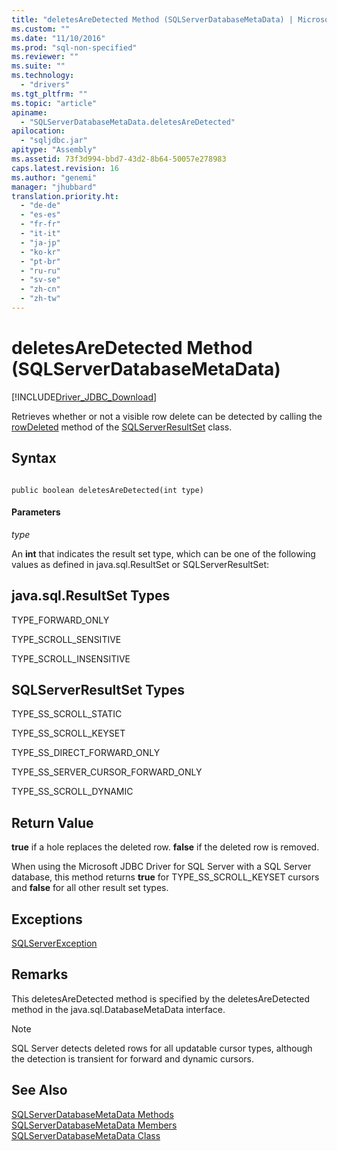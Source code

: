 ```yaml
---
title: "deletesAreDetected Method (SQLServerDatabaseMetaData) | Microsoft Docs"
ms.custom: ""
ms.date: "11/10/2016"
ms.prod: "sql-non-specified"
ms.reviewer: ""
ms.suite: ""
ms.technology: 
  - "drivers"
ms.tgt_pltfrm: ""
ms.topic: "article"
apiname: 
  - "SQLServerDatabaseMetaData.deletesAreDetected"
apilocation: 
  - "sqljdbc.jar"
apitype: "Assembly"
ms.assetid: 73f3d994-bbd7-43d2-8b64-50057e278983
caps.latest.revision: 16
ms.author: "genemi"
manager: "jhubbard"
translation.priority.ht: 
  - "de-de"
  - "es-es"
  - "fr-fr"
  - "it-it"
  - "ja-jp"
  - "ko-kr"
  - "pt-br"
  - "ru-ru"
  - "sv-se"
  - "zh-cn"
  - "zh-tw"
---
```

# deletesAreDetected Method (SQLServerDatabaseMetaData)
[!INCLUDE[Driver_JDBC_Download](../../../connect/jdbc/includes)]

  Retrieves whether or not a visible row delete can be detected by calling the [rowDeleted](../../../connect/jdbc/reference/rowdeleted-method--sqlserverresultset-.md) method of the [SQLServerResultSet](../../../connect/jdbc/reference/sqlserverresultset-class.md) class.  
  
## Syntax  
  
```  
  
public boolean deletesAreDetected(int type)  
```  
  
#### Parameters  
 *type*  
  
 An **int** that indicates the result set type, which can be one of the following values as defined in java.sql.ResultSet or SQLServerResultSet:  
  
## java.sql.ResultSet Types  
 TYPE_FORWARD_ONLY  
  
 TYPE_SCROLL_SENSITIVE  
  
 TYPE_SCROLL_INSENSITIVE  
  
## SQLServerResultSet Types  
 TYPE_SS_SCROLL_STATIC  
  
 TYPE_SS_SCROLL_KEYSET  
  
 TYPE_SS_DIRECT_FORWARD_ONLY  
  
 TYPE_SS_SERVER_CURSOR_FORWARD_ONLY  
  
 TYPE_SS_SCROLL_DYNAMIC  
  
## Return Value  
 **true** if a hole replaces the deleted row. **false** if the deleted row is removed.  
  
 When using the Microsoft JDBC Driver for SQL Server with a SQL Server database, this method returns **true** for TYPE_SS_SCROLL_KEYSET cursors and **false** for all other result set types.  
  
## Exceptions  
 [SQLServerException](../../../connect/jdbc/reference/sqlserverexception-class.md)  
  
## Remarks  
 This deletesAreDetected method is specified by the deletesAreDetected method in the java.sql.DatabaseMetaData interface.  
  
> [!NOTE]  
>  SQL Server detects deleted rows for all updatable cursor types, although the detection is transient for forward and dynamic cursors.  
  
## See Also  
 [SQLServerDatabaseMetaData Methods](../../../connect/jdbc/reference/sqlserverdatabasemetadata-methods.md)   
 [SQLServerDatabaseMetaData Members](../../../connect/jdbc/reference/sqlserverdatabasemetadata-members.md)   
 [SQLServerDatabaseMetaData Class](../../../connect/jdbc/reference/sqlserverdatabasemetadata-class.md)  
  
  